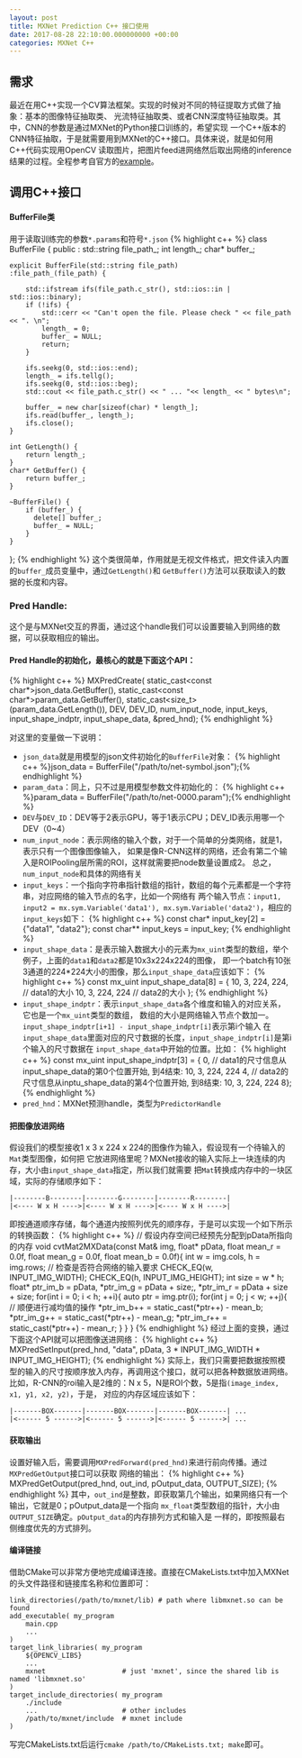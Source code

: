 ```yaml
---
layout: post
title: MXNet Prediction C++ 接口使用
date: 2017-08-28 22:10:00.000000000 +00:00
categories: MXNet C++
---
```


## 需求
最近在用C++实现一个CV算法框架。实现的时候对不同的特征提取方式做了抽象：基本的图像特征抽取类、
光流特征抽取类、或者CNN深度特征抽取类。其中，CNN的参数是通过MXNet的Python接口训练的，希望实现
一个C++版本的CNN特征抽取，于是就需要用到MXNet的C++接口。具体来说，就是如何用C++代码实现用OpenCV
读取图片，把图片feed进网络然后取出网络的inference结果的过程。全程参考自官方的[example](https://github.com/apache/incubator-mxnet/tree/master/example/image-classification/predict-cpp)。

## 调用C++接口
#### BufferFile类
用于读取训练完的参数`*.params`和符号`*.json`
{% highlight c++ %}
class BufferFile {
 public :
    std::string file_path_;
    int length_;
    char* buffer_;

    explicit BufferFile(std::string file_path)
    :file_path_(file_path) {

        std::ifstream ifs(file_path.c_str(), std::ios::in | std::ios::binary);
        if (!ifs) {
            std::cerr << "Can't open the file. Please check " << file_path << ". \n";
            length_ = 0;
            buffer_ = NULL;
            return;
        }

        ifs.seekg(0, std::ios::end);
        length_ = ifs.tellg();
        ifs.seekg(0, std::ios::beg);
        std::cout << file_path.c_str() << " ... "<< length_ << " bytes\n";

        buffer_ = new char[sizeof(char) * length_];
        ifs.read(buffer_, length_);
        ifs.close();
    }

    int GetLength() {
        return length_;
    }
    char* GetBuffer() {
        return buffer_;
    }

    ~BufferFile() {
        if (buffer_) {
          delete[] buffer_;
          buffer_ = NULL;
        }
    }
};
{% endhighlight %}
这个类很简单，作用就是无视文件格式，把文件读入内置的`buffer_`成员变量中，通过`GetLength()`和
`GetBuffer()`方法可以获取读入的数据的长度和内容。

### Pred Handle:
这个是与MXNet交互的界面，通过这个handle我们可以设置要输入到网络的数据，可以获取相应的输出。

####  Pred Handle的初始化，最核心的就是下面这个API：
{% highlight c++ %}
MXPredCreate(
     static_cast<const char*>json_data.GetBuffer(),
     static_cast<const char*>param_data.GetBuffer(),
     static_cast<size_t>(param_data.GetLength()),
     DEV,
     DEV_ID,
     num_input_node,
     input_keys,
     input_shape_indptr,
     input_shape_data,
     &pred_hnd);
{% endhighlight %}

对这里的变量做一下说明：

* `json_data`就是用模型的json文件初始化的`BufferFile`对象：
    {% highlight c++ %}json_data = BufferFile("/path/to/net-symbol.json");{% endhighlight %}
* `param_data`：同上，只不过是用模型参数文件初始化的：
    {% highlight c++ %}param_data = BufferFile("/path/to/net-0000.param");{% endhighlight %}
* `DEV`与`DEV_ID`：DEV等于2表示GPU，等于1表示CPU；DEV_ID表示用哪一个DEV（0~4）
* `num_input_node`：表示网络的输入个数，对于一个简单的分类网络，就是1，表示只有一个图像图像输入，
    如果是像R-CNN这样的网络，还会有第二个输入是ROIPooling层所需的ROI，这样就需要把node数量设置成2。
    总之，`num_input_node`和具体的网络有关
* `input_keys`：一个指向字符串指针数组的指针，数组的每个元素都是一个字符串，对应网络的输入节点的名字，比如一个网络有
    两个输入节点：`input1, input2 = mx.sym.Variable('data1'), mx.sym.Variable('data2')`，相应的`input_keys`如下：
{% highlight c++ %}
const char* input_key[2] = {"data1", "data2"};
const char** input_keys = input_key;
{% endhighlight %}
* `input_shape_data`：是表示输入数据大小的元素为`mx_uint`类型的数组，举个例子，上面的`data1`和`data2`都是10x3x224x224的图像，
    即一个batch有10张3通道的224*224大小的图像，那么`input_shape_data`应该如下：
{% highlight c++ %}
    const mx_uint input_shape_data[8] = {
        10, 3, 224, 224,    // data1的大小
        10, 3, 224, 224     // data2的大小
    };
{% endhighlight %}
* `input_shape_indptr`：表示`input_shape_data`各个维度和输入的对应关系，它也是一个`mx_uint`类型的数组，
    数组的大小是网络输入节点个数加一。`input_shape_indptr[i+1] - input_shape_indptr[i]`表示第i个输入
    在`input_shape_data`里面对应的尺寸数据的长度，`input_shape_indptr[i]`是第i个输入的尺寸数据在
    `input_shape_data`中开始的位置。比如：
{% highlight c++ %}
    const mx_uint input_shape_indptr[3] = {
        0,  // data1的尺寸信息从input_shape_data的第0个位置开始, 到4结束: 10, 3, 224, 224
        4,  // data2的尺寸信息从inptu_shape_data的第4个位置开始, 到8结束: 10, 3, 224, 224
        8};
{% endhighlight %}
* `pred_hnd`：MXNet预测handle，类型为`PredictorHandle`

#### 把图像放进网络
假设我们的模型接收1 x 3 x 224 x 224的图像作为输入，假设现有一个待输入的`Mat`类型图像，如何把
它放进网络里呢？MXNet接收的输入实际上一块连续的内存，大小由`input_shape_data`指定，所以我们就需要
把`Mat`转换成内存中的一块区域，实际的存储顺序如下：
```
|--------B--------|--------G--------|--------R--------|
|<---- W x H ---->|<---- W x H ---->|<---- W x H ---->|
```
即按通道顺序存储，每个通道内按照列优先的顺序存，于是可以实现一个如下所示的转换函数：
{% highlight c++ %}
// 假设内存空间已经预先分配到pData所指向的内存
void cvtMat2MXData(const Mat& img, float* pData, float mean_r = 0.0f, float mean_g = 0.0f, float mean_b = 0.0f){
    int w = img.cols, h = img.rows;
    // 检查是否符合网络的输入要求
    CHECK_EQ(w, INPUT_IMG_WIDTH);
    CHECK_EQ(h, INPUT_IMG_HEIGHT);
    int size = w * h;
    float* ptr_im_b = pData, *ptr_im_g = pData + size;, *ptr_im_r = pData + size + size;
    for(int i = 0; i < h; ++i){
        auto ptr = img.ptr<uchar>(i);
        for(int j = 0; j < w; ++j){
            // 顺便进行减均值的操作
            *ptr_im_b++ = static_cast<float>(*ptr++) - mean_b;
            *ptr_im_g++ = static_cast<float>(*ptr++) - mean_g;
            *ptr_im_r++ = static_cast<float>(*ptr++) - mean_r;
        }
    }
}
{% endhighlight %}
经过上面的变换，通过下面这个API就可以把图像送进网络：
{% highlight c++ %}
MXPredSetInput(pred_hnd, "data", pData, 3 * INPUT_IMG_WIDTH * INPUT_IMG_HEIGHT);
{% endhighlight %}
实际上，我们只需要把数据按照模型的输入的尺寸按顺序放入内存，再调用这个接口，就可以把各种数据放进网络。
比如，R-CNN的roi输入是2维的：N x 5，N是ROI个数，5是指`(image_index, x1, y1, x2, y2)`，于是，
对应的内存区域应该如下：
```
|-------BOX-------|-------BOX-------|-------BOX-------| ...
|<------ 5 ------>|<------ 5 ------>|<------ 5 ------>| ...
```

#### 获取输出
设置好输入后，需要调用`MXPredForward(pred_hnd)`来进行前向传播。通过`MXPredGetOutput`接口可以获取
网络的输出：
{% highlight c++ %}
MXPredGetOutput(pred_hnd, out_ind, pOutput_data, OUTPUT_SIZE);
{% endhighlight %}
其中，`out_ind`是整数，即获取第几个输出，如果网络只有一个输出，它就是0；pOutput_data是一个指向
`mx_float`类型数组的指针，大小由`OUTPUT_SIZE`确定。`pOutput_data`的内存排列方式和输入是
一样的，即按照最右侧维度优先的方式排列。

#### 编译链接
借助CMake可以非常方便地完成编译连接。直接在CMakeLists.txt中加入MXNet的头文件路径和链接库名称和位置即可：

```
link_directories(/path/to/mxnet/lib) # path where libmxnet.so can be found
add_executable( my_program
    main.cpp
    ...
)
target_link_libraries( my_program
    ${OPENCV_LIBS}
    ...
    mxnet                   # just 'mxnet', since the shared lib is named 'libmxnet.so'
)
target_include_directories( my_program
    ./include
    ...                     # other includes
    /path/to/mxnet/include  # mxnet include
)
```
写完CMakeLists.txt后运行`cmake /path/to/CMakeLists.txt; make`即可。
